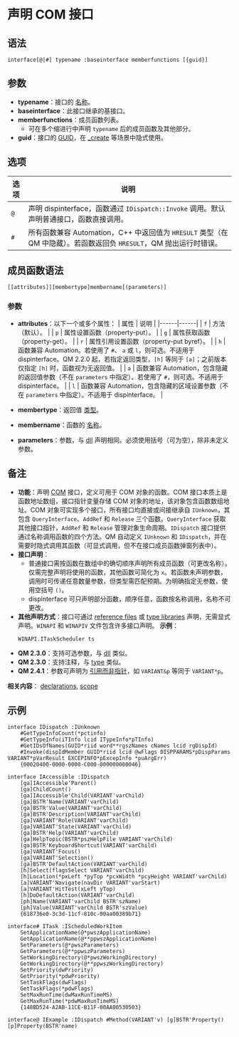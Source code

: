 # 声明 COM 接口

## 语法

```qm
interface[@|#] typename :baseinterface memberfunctions [{guid}]
```

## 参数

- **typename**：接口的 [名称](IDP_IDENTIFIERS.html)。
- **baseinterface**：此接口继承的基接口。
- **memberfunctions**：成员函数列表。
  - 可在多个缩进行中声明 `typename` 后的成员函数及其他部分。
- **guid**：接口的 [GUID](IDP_GUID.html)，在 [_create](IDP_COM_FUNC.html) 等场景中隐式使用。

## 选项

| 选项 | 说明 |
|------|------|
| `@` | 声明 dispinterface，函数通过 `IDispatch::Invoke` 调用。默认声明普通接口，函数直接调用。 |
| `#` | 所有函数兼容 Automation，C++ 中返回值为 `HRESULT` 类型（在 QM 中隐藏）。若函数返回负 `HRESULT`，QM 抛出运行时错误。 |

## 成员函数语法

```qm
[[attributes]][membertype]membername[(parameters)]
```

### 参数
- **attributes**：以下一个或多个属性：
  | 属性 | 说明 |
  |------|------|
  | `f` | 方法（默认）。 |
  | `p` | 属性设置函数（property-put）。 |
  | `g` | 属性获取函数（property-get）。 |
  | `r` | 属性引用设置函数（property-put byref）。 |
  | `h` | 函数兼容 Automation。若使用了 `#`、 `a` 或 `l`，则可选。不适用于 dispinterface。QM 2.2.0 起，若指定返回类型，`[h]` 等同于 `[a]`；之前版本仅指定 `[h]` 时，函数视为无返回值。 |
  | `a` | 函数兼容 Automation，包含隐藏的返回值参数（不在 `parameters` 中指定）。若使用了 `#`，则可选。不适用于 dispinterface。 |
  | `l` | 函数兼容 Automation，包含隐藏的区域设置参数（不在 `parameters` 中指定）。不适用于 dispinterface。 |

- **membertype**：返回值 [类型](IDP_TYPESPEC.html)。
- **membername**：函数的 [名称](IDP_IDENTIFIERS.html)。
- **parameters**：参数，与 [dll](IDP_DLL.html) 声明相同。必须使用括号（可为空），除非未定义参数。

## 备注

- **功能**：声明 [COM](IDH_COM.html) 接口，定义可用于 COM 对象的函数。COM 接口本质上是函数地址数组，接口指针变量存储 COM 对象的地址，该对象包含函数数组地址。COM 对象可实现多个接口，所有接口均直接或间接继承自 `IUnknown`，其包含 `QueryInterface`、`AddRef` 和 `Release` 三个函数。`QueryInterface` 获取其他接口指针，`AddRef` 和 `Release` 管理对象生命周期。`IDispatch` 接口提供通过名称调用函数的四个方法。QM 自动定义 `IUnknown` 和 `IDispatch`，并在需要时隐式调用其函数（可显式调用，但不在接口成员函数弹窗列表中）。
- **接口声明**：
  - 普通接口需按函数在数组中的确切顺序声明所有成员函数（可更改名称）。仅需完整声明将使用的函数，其他函数可简化为 `x`。若函数未声明参数，调用时可传递任意数量参数，但类型需匹配预期。为明确指定无参数，使用空括号 `()`。
  - dispinterface 可只声明部分函数，顺序任意，函数按名称调用，名称不可更改。
- **其他声明方式**：接口可通过 [reference files](IDH_SETT_FILES.html) 或 [type libraries](IDP_TYPELIB.html) 声明，无需显式声明。`WINAPI` 和 `WINAPIV` 文件包含许多接口声明。
  **示例**：
  ```qm
  WINAPI.ITaskScheduler ts
  ```
- **QM 2.3.0**：支持可选参数，与 [dll](IDP_DLL.html) 类似。
- **QM 2.3.0**：支持注释，与 [type](IDP_TYPE.html) 类似。
- **QM 2.4.1**：参数可声明为 [引用而非指针](IDH_POINTERS.html)，如 `VARIANT&p` 等同于 `VARIANT*p`。

**相关内容**： [declarations](IDP_DECLARATION.html), [scope](IDP_IDENTIFIERS.html)

## 示例

```qm
interface IDispatch :IUnknown
	#GetTypeInfoCount(*pctinfo)
	#GetTypeInfo(iTInfo lcid ITypeInfo*pTInfo)
	#GetIDsOfNames(GUID*riid word**rgszNames cNames lcid rgDispId)
	#Invoke(dispIdMember GUID*riid lcid @wFlags DISPPARAMS*pDispParams VARIANT*pVarResult EXCEPINFO*pExcepInfo *puArgErr)
	{00020400-0000-0000-C000-000000000046}

interface IAccessible :IDispatch
	[ga]IAccessible'Parent()
	[ga]ChildCount()
	[ga]IAccessible'Child(VARIANT'varChild)
	[ga]BSTR'Name(VARIANT'varChild)
	[ga]BSTR'Value(VARIANT'varChild)
	[ga]BSTR'Description(VARIANT'varChild)
	[ga]VARIANT'Role(VARIANT'varChild)
	[ga]VARIANT'State(VARIANT'varChild)
	[ga]BSTR'Help(VARIANT'varChild)
	[ga]HelpTopic(BSTR*pszHelpFile VARIANT'varChild)
	[ga]BSTR'KeyboardShortcut(VARIANT'varChild)
	[ga]VARIANT'Focus()
	[ga]VARIANT'Selection()
	[ga]BSTR'DefaultAction(VARIANT'varChild)
	[h]Select(flagsSelect VARIANT'varChild)
	[h]Location(*pxLeft *pyTop *pcxWidth *pcyHeight VARIANT'varChild)
	[a]VARIANT'Navigate(navDir VARIANT'varStart)
	[a]VARIANT'HitTest(xLeft yTop)
	[h]DoDefaultAction(VARIANT'varChild)
	[ph]Name(VARIANT'varChild BSTR'szName)
	[ph]Value(VARIANT'varChild BSTR'szValue)
	{618736e0-3c3d-11cf-810c-00aa00389b71}

interface# ITask :IScheduledWorkItem
	SetApplicationName(@*pwszApplicationName)
	GetApplicationName(@**ppwszApplicationName)
	SetParameters(@*pwszParameters)
	GetParameters(@**ppwszParameters)
	SetWorkingDirectory(@*pwszWorkingDirectory)
	GetWorkingDirectory(@**ppwszWorkingDirectory)
	SetPriority(dwPriority)
	GetPriority(*pdwPriority)
	SetTaskFlags(dwFlags)
	GetTaskFlags(*pdwFlags)
	SetMaxRunTime(dwMaxRunTimeMS)
	GetMaxRunTime(*pdwMaxRunTimeMS)
	{148BD524-A2AB-11CE-B11F-00AA00530503}

interface@ IExample :IDispatch #Method(VARIANT'v) [g]BSTR'Property() [p]Property(BSTR'name)
```